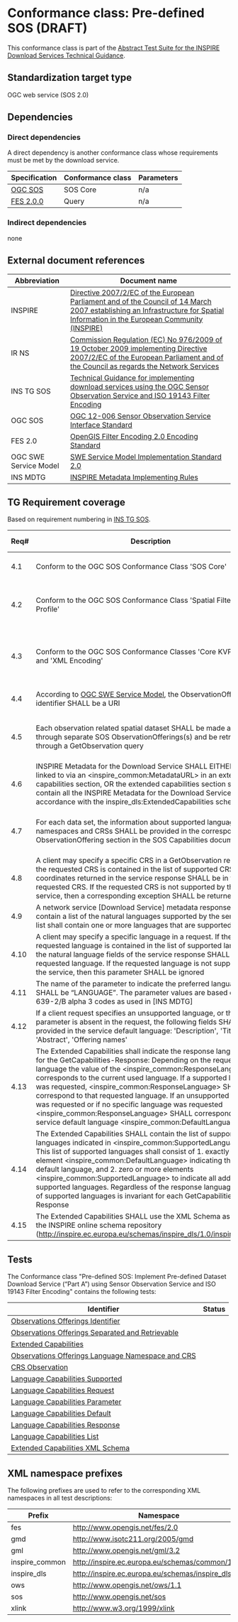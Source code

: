 # Conformance class: Pre-defined SOS (DRAFT)

This conformance class is part of the [Abstract Test Suite for the INSPIRE Download Services Technical Guidance](http://inspire.ec.europa.eu/id/ats/download-service/3.1).

## Standardization target type

OGC web service (SOS 2.0)

## Dependencies

### Direct dependencies

A direct dependency is another conformance class whose requirements must be met by the download service.

| Specification | Conformance class | Parameters | 
| ------------- | ----------------- | ---------- |
| [OGC SOS](#ref_OGC_SOS) | SOS Core | n/a |
| [FES 2.0.0](#ref_FES) | Query | n/a |

### Indirect dependencies

none
 
## External document references

| Abbreviation | Document name                       |
| ------------ | ----------------------------------- |
| INSPIRE <a name="ref_INSPIRE"></a> | [Directive 2007/2/EC of the European Parliament and of the Council of 14 March 2007 establishing an Infrastructure for Spatial Information in the European Community (INSPIRE)](http://eur-lex.europa.eu/legal-content/EN/TXT/PDF/?uri=CELEX:32007L0002&from=EN) |
| IR NS <a name="ref_IR_NS"></a>   | [Commission Regulation (EC) No 976/2009 of 19 October 2009 implementing Directive 2007/2/EC of the European Parliament and of the Council as regards the Network Services](http://eur-lex.europa.eu/legal-content/EN/TXT/PDF/?uri=CELEX:32009R0976&from=EN) |
| INS TG SOS <a name="ref_INS_TG_SOS"></a>   | [Technical Guidance for implementing download services using the OGC Sensor Observation Service and ISO 19143 Filter Encoding](http://inspire.ec.europa.eu/id/document/tg/download-sos/1.0) |
| OGC SOS <a name="ref_OGC_SOS"></a> | [OGC 12-006 Sensor Observation Service Interface Standard](https://portal.opengeospatial.org/files/?artifact_id=47599) |
| FES 2.0 <a name="ref_FES"></a> | [OpenGIS Filter Encoding 2.0 Encoding Standard](http://portal.opengeospatial.org/files/?artifact_id=39968) |
| OGC SWE Service Model | [SWE Service Model Implementation Standard 2.0](http://portal.opengeospatial.org/files/?artifact_id=38476) |
| INS MDTG | [INSPIRE Metadata Implementing Rules](http://inspire.ec.europa.eu/documents/Metadata/MD_IR_and_ISO_20131029.pdf) |

## TG Requirement coverage

Based on requirement numbering in [INS TG SOS](#ref_INS_TG_SOS).

| Req#   | Description                          | Covered by test(s)                 | IR reference(s)                  |
| ------ | ------------------------------------ | ---------------------------------- | -------------------------------- |
| 4.1    | Conform to the OGC SOS Conformance Class 'SOS Core'| [OGC SOS](#ref_OGC_SOS) 14.1.1 SOS Core | |
| 4.2    | Conform to the OGC SOS Conformance Class 'Spatial Filtering Profile'| [OGC SOS](#ref_OGC_SOS) 14.5.1 SOS Spatial Filtering Profile  | |
| 4.3    | Conform to the OGC SOS Conformance Classes 'Core KVP Binding' and 'XML Encoding'| [OGC SOS](#ref_OGC_SOS) 14.6.1 XML Encoding and 14.6.2 KVP Binding Extension | |
| 4.4    | According to [OGC SWE Service Model](http://portal.opengeospatial.org/files/?artifact_id=38476), the ObservationOffering identifier SHALL be a URI | [Observations Offerings Identifier](./observations-offerings-identifier) | |
| 4.5    | Each observation related spatial dataset SHALL be made available through separate SOS ObservationOfferings(s) and be retrievable through a GetObservation query | [Observations Offerings Separated and Retrievable](./observations-offerings-separated-retrievable) | |
| 4.6    | INSPIRE Metadata for the Download Service SHALL EITHER be linked to via an <inspire_common:MetadataURL> in an extended capabilities section, OR the extended capabilities section shall contain all the INSPIRE Metadata for the Download Service in accordance with the inspire_dls:ExtendedCapabilities schema | [Extended Capabilities](./extended-capabilities) | |
| 4.7    | For each data set, the information about supported languages, namespaces and CRSs SHALL be provided in the corresponding ObservationOffering section in the SOS Capabilities document | [Observations Offerings Language Namespace and CRS](./observations-offerings-lang-namespace-crs) | |
| 4.8    | A client may specify a specific CRS in a GetObservation request. If the requested CRS is contained in the list of supported CRS, the coordinates returned in the service response SHALL be in the requested CRS. If the requested CRS is not supported by the service, then a corresponding exception SHALL be returned | [CRS Observation](./crs-observation) | |
| 4.9    | A network service [Download Service] metadata response SHALL contain a list of the natural languages supported by the service. This list shall contain one or more languages that are supported | [Language Capabilities Supported](./language-capabilities-supported) | |
| 4.10   | A client may specify a specific language in a request. If the requested language is contained in the list of supported languages, the natural language fields of the service response SHALL be in the requested language. If the requested language is not supported by the service, then this parameter SHALL be ignored | [Language Capabilities Request](./language-capabilities-request) | |
| 4.11   | The name of the parameter to indicate the preferred language SHALL be “LANGUAGE”. The parameter values are based on ISO 639-2/B alpha 3 codes as used in [INS MDTG] | [Language Capabilities Parameter](./language-capabilities-parameter) | |
| 4.12   | If a client request specifies an unsupported language, or the parameter is absent in the request, the following fields SHALL be provided in the service default language: 'Description', 'Title', 'Abstract', 'Offering names' | [Language Capabilities Default](./language-capabilities-default) | |
| 4.13   | The Extended Capabilities shall indicate the response language used for the GetCapabilities-Response: Depending on the requested language the value of the <inspire_common:ResponseLanguage> corresponds to the current used language. If a supported language was requested, <inspire_common:ResponseLanguage> SHALL correspond to that requested language. If an unsupported language was requested or if no specific language was requested <inspire_common:ResponseLanguage> SHALL correspond to the service default language <inspire_common:DefaultLanguage> | [Language Capabilities Response](./language-capabilities-response) | |
| 4.14   | The Extended Capabilities SHALL contain the list of supported languages indicated in <inspire_common:SupportedLanguages>. This list of supported languages shall consist of 1. exactly one element <inspire_common:DefaultLanguage> indicating the service default language, and 2. zero or more elements <inspire_common:SupportedLanguage> to indicate all additional supported languages. Regardless of the response language, the list of supported languages is invariant for each GetCapabilities-Response | [Language Capabilities List](./language-capabilities-list) | |
| 4.15   | The Extended Capabilities SHALL use the XML Schema as defined in the INSPIRE online schema repository (http://inspire.ec.europa.eu/schemas/inspire_dls/1.0/inspire_dls.xsd) | [Extended Capabilities XML Schema](./extended-capabilities-xml-schema) | |

## Tests
The Conformance class "Pre-defined SOS: Implement Pre-defined Dataset Download Service (“Part A”) using Sensor Observation Service and ISO 19143 Filter Encoding" contains the following tests:

| Identifier                                                        | Status   |
| ----------------------------------------------------------------- | -------- |
| [Observations Offerings Identifier](./observations-offerings-identifier) | |
| [Observations Offerings Separated and Retrievable](./observations-offerings-separated-retrievable) | |
| [Extended Capabilities](./sos-pre-defined/extended-capabilities) | |
| [Observations Offerings Language Namespace and CRS](./observations-offerings-lang-namespace-crs) | |
| [CRS Observation](./crs-observation) | |
| [Language Capabilities Supported](./language-capabilities-supported) | |
| [Language Capabilities Request](./language-capabilities-request) | |
| [Language Capabilities Parameter](./language-capabilities-parameter) | |
| [Language Capabilities Default](./language-capabilities-default) | |
| [Language Capabilities Response](./language-capabilities-response) | |
| [Language Capabilities List](./language-capabilities-list) | |
| [Extended Capabilities XML Schema](./extended-capabilities-xml-schema) | |

## XML namespace prefixes <a name="namespaces"></a>

The following prefixes are used to refer to the corresponding XML namespaces in all test descriptions:

Prefix         | Namespace
-------------- | -------------------------------------------------
fes            | http://www.opengis.net/fes/2.0
gmd            | http://www.isotc211.org/2005/gmd
gml            | http://www.opengis.net/gml/3.2
inspire\_common| http://inspire.ec.europa.eu/schemas/common/1.0
inspire\_dls   | http://inspire.ec.europa.eu/schemas/inspire_dls/1.0
ows            | http://www.opengis.net/ows/1.1
sos            | http://www.opengis.net/sos
xlink          | http://www.w3.org/1999/xlink
